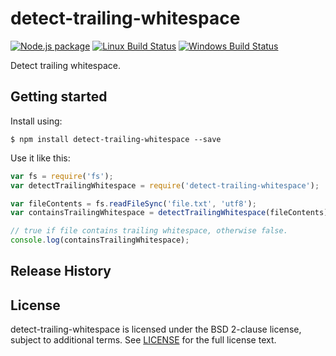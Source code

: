 # detect-trailing-whitespace

[![Node.js package](http://img.shields.io/npm/v/detect-trailing-whitespace.svg)](https://www.npmjs.com/package/detect-trailing-whitespace)
[![Linux Build Status](http://img.shields.io/travis/SonicHedgehog/detect-trailing-whitespace/develop.svg)](https://travis-ci.org/SonicHedgehog/detect-trailing-whitespace)
[![Windows Build Status](http://img.shields.io/appveyor/ci/SonicHedgehog/detect-trailing-whitespace.svg)](https://ci.appveyor.com/project/SonicHedgehog/detect-trailing-whitespace)

Detect trailing whitespace.

## Getting started

Install using:

```shell
$ npm install detect-trailing-whitespace --save
```

Use it like this:

```js
var fs = require('fs');
var detectTrailingWhitespace = require('detect-trailing-whitespace');

var fileContents = fs.readFileSync('file.txt', 'utf8');
var containsTrailingWhitespace = detectTrailingWhitespace(fileContents);

// true if file contains trailing whitespace, otherwise false.
console.log(containsTrailingWhitespace);
```

## Release History

## License

detect-trailing-whitespace is licensed under the BSD 2-clause license, subject to additional terms. See [LICENSE](./LICENSE) for the full license text.
